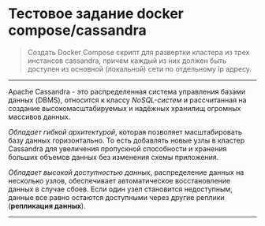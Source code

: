 # Тестовое задание docker compose/cassandra
> Создать Docker Compose скрипт для развертки кластера из трех инстансов cassandra, причем каждый из них должен быть доступен из основной (локальной) сети по отдельному ip адресу.




----------------------------------

Apache Cassandra - это распределенная система управления базами данных (DBMS), относится к классу _NoSQL-систем_ и рассчитанная на 
создание высокомасштабируемых и надёжных хранилищ огромных массивов данных. 

_Обладает гибкой архитектурой_, которая позволяет масштабировать базу данных горизонтально.
То есть добавлять новые узлы в кластер Cassandra для увеличения пропускной способности и хранения больших объемов данных без изменения схемы приложения.

_Обладает высокой доступностью данных_, распределение данных на несколько узлов, обеспечивает автоматическое восстановление данных в случае сбоев. Если один узел становится недоступным, данные все равно остаются доступными через другие реплики
(**репликация данных**).

----------------------------------
